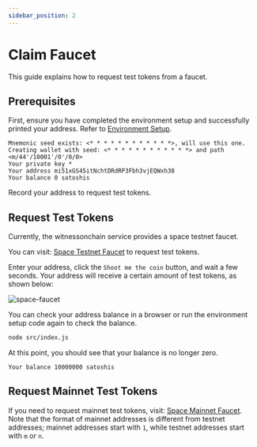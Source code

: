 ```yaml
---
sidebar_position: 2
---
```


# Claim Faucet

This guide explains how to request test tokens from a faucet.

## Prerequisites

First, ensure you have completed the environment setup and successfully printed your address. Refer
to [Environment Setup](setup-project.md).

```text
Mnemonic seed exists: <* * * * * * * * * * * *>, will use this one.
Creating wallet with seed: <* * * * * * * * * * * *> and path <m/44'/10001'/0'/0/0>
Your private key *
Your address mi51xGS45itNchtDRdRP3Fbh3vjEQWxh38
Your balance 0 satoshis
```

Record your address to request test tokens.

## Request Test Tokens

Currently, the witnessonchain service provides a space testnet faucet.

You can visit: [Space Testnet Faucet](https://witnessonchain.com/faucet/tspace) to request test tokens.

Enter your address, click the `Shoot me the coin` button, and wait a few seconds. Your address will receive a certain
amount of test tokens, as shown below:

![space-faucet](/img/witnessonchain-faucet.png)

You can check your address balance in a browser or run the environment setup code again to check the balance.

```bash
node src/index.js
```

At this point, you should see that your balance is no longer zero.

```text
Your balance 10000000 satoshis
```

## Request Mainnet Test Tokens

If you need to request mainnet test tokens, visit: [Space Mainnet Faucet](https://witnessonchain.com/faucet/space). Note
that the format of mainnet addresses is different from testnet addresses; mainnet addresses start with `1`, while
testnet addresses start with `m` or `n`.
